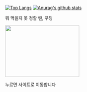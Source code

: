 [![Top Langs](https://github-readme-stats.vercel.app/api/top-langs/?username=korECM&count_private=true&layout=compact)](https://github.com/anuraghazra/github-readme-stats)
[![Anurag's github stats](https://github-readme-stats.vercel.app/api?username=korECM&count_private=true)](https://github.com/anuraghazra/github-readme-stats)


뭐 먹을지 못 정할 땐, 푸딩

<a href="https://caufooding.com/"><img src="https://d3ojewq8movb4o.cloudfront.net/MetaImage.png" align="필터링 검색으로 찾는 중앙대 맛집" height="165.25" width="238" ></a>

누르면 사이트로 이동합니다
